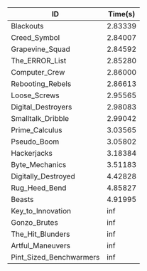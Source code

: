 |ID|Time(s)|
|-|-|
|Blackouts|2.83339|
|Creed_Symbol|2.84007|
|Grapevine_Squad|2.84592|
|The_ERROR_List|2.85280|
|Computer_Crew|2.86000|
|Rebooting_Rebels|2.86613|
|Loose_Screws|2.95565|
|Digital_Destroyers|2.98083|
|Smalltalk_Dribble|2.99042|
|Prime_Calculus|3.03565|
|Pseudo_Boom|3.05802|
|Hackerjacks|3.18384|
|Byte_Mechanics|3.51183|
|Digitally_Destroyed|4.42828|
|Rug_Heed_Bend|4.85827|
|Beasts|4.91995|
|Key_to_Innovation|inf|
|Gonzo_Brutes|inf|
|The_Hit_Blunders|inf|
|Artful_Maneuvers|inf|
|Pint_Sized_Benchwarmers|inf|
